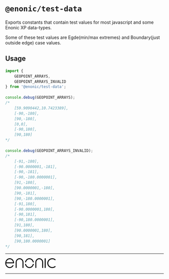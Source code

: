 # `@enonic/test-data`

Exports constants that contain test values for most javascript and some Enonic XP data-types.

Some of these test values are Egde(min/max extremes) and Boundary(just outside edge) case values.

## Usage

```ts
import {
	GEOPOINT_ARRAYS,
	GEOPOINT_ARRAYS_INVALID
} from '@enonic/test-data';

console.debug(GEOPOINT_ARRAYS);
/*
	[59.9090442,10.7423389],
	[-90,-180],
	[90,-180],
	[0,0],
	[-90,180],
	[90,180]
*/

console.debug(GEOPOINT_ARRAYS_INVALID);
/*
	[-91,-180],
	[-90.0000001,-181],
	[-90,-181],
	[-90,-180.0000001],
	[91,-180],
	[90.0000001,-180],
	[90,-181],
	[90,-180.0000001],
	[-91,180],
	[-90.0000001,180],
	[-90,181],
	[-90,180.0000001],
	[91,180],
	[90.0000001,180],
	[90,181],
	[90,180.0000001]
*/
```

<hr />

<img src="media/enonic.svg" alt="Enonic logo" title="Enonic logo" width="160px">

<hr />
